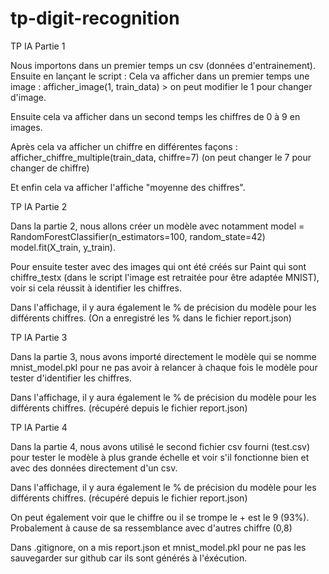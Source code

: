 # tp-digit-recognition

TP IA Partie 1

Nous importons dans un premier temps un csv (données d'entrainement).
Ensuite en lançant le script :
Cela va afficher dans un premier temps une image :
afficher_image(1, train_data) > on peut modifier le 1 pour changer d'image.

Ensuite cela va afficher dans un second temps les chiffres de 0 à 9 en images.

Après cela va afficher un chiffre en différentes façons :
afficher_chiffre_multiple(train_data, chiffre=7) (on peut changer le 7 pour changer de chiffre)

Et enfin cela va afficher l'affiche "moyenne des chiffres".

TP IA Partie 2

Dans la partie 2, nous allons créer un modèle avec notamment model = RandomForestClassifier(n_estimators=100, random_state=42) model.fit(X_train, y_train).

Pour ensuite tester avec des images qui ont été créés sur Paint qui sont chiffre_testx (dans le script l'image est retraitée pour être adaptée MNIST), voir si cela réussit à identifier les chiffres.

Dans l'affichage, il y aura également le % de précision du modèle pour les différents chiffres. (On a enregistré les % dans le fichier report.json)

TP IA Partie 3

Dans la partie 3, nous avons importé directement le modèle qui se nomme mnist_model.pkl pour ne pas avoir à relancer à chaque fois le modèle pour tester d'identifier les chiffres.

Dans l'affichage, il y aura également le % de précision du modèle pour les différents chiffres. (récupéré depuis le fichier report.json)

TP IA Partie 4 

Dans la partie 4, nous avons utilisé le second fichier csv fourni (test.csv) pour tester le modèle à plus grande échelle et voir s'il fonctionne bien et avec des données directement d'un csv.

Dans l'affichage, il y aura également le % de précision du modèle pour les différents chiffres. (récupéré depuis le fichier report.json)


On peut également voir que le chiffre ou il se trompe le + est le 9 (93%). Probalement à cause de sa ressemblance avec d'autres chiffre (0,8)

Dans .gitignore, on a mis report.json et mnist_model.pkl pour ne pas les sauvegarder sur github car ils sont générés à l'éxécution.
